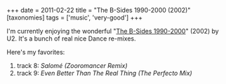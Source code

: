 +++
date = 2011-02-22
title = "The B-Sides 1990-2000 (2002)"
[taxonomies]
tags = ['music', 'very-good']
+++

I'm currently enjoying the wonderful "[The B-Sides 1990-2000]" (2002)
by U2. It's a bunch of real nice Dance re-mixes.

Here's my favorites:

1.  track 8: *Salomé (Zooromancer Remix)*
2.  track 9: *Even Better Than The Real Thing (The Perfecto Mix)*

  [The B-Sides 1990-2000]: http://en.wikipedia.org/wiki/The_Best_of_1990–2000#Bonus_B-sides_disc
